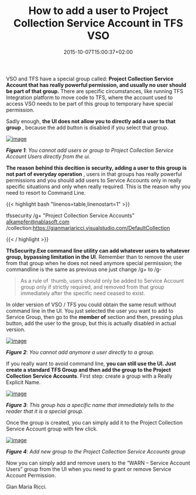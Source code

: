 ﻿---
title: "How to add a user to Project Collection Service Account in TFS  VSO"
description: ""
date: 2015-10-07T15:00:37+02:00
draft: false
tags: [Security]
categories: [Team Foundation Server]
---
VSO and TFS have a special group called:  **Project Collection Service Account that has really powerful permission, and usually no user should be part of that group.** There are specific circumstances, like running TFS Integration platform to move code to TFS, where the account used to access VSO needs to be part of this group to temporary have special permission.

Sadly enough, **the UI does not allow you to directly add a user to that group** , because the add button is disabled if you select that group.

[![image](http://www.codewrecks.com/blog/wp-content/uploads/2015/10/image_thumb4.png "image")](http://www.codewrecks.com/blog/wp-content/uploads/2015/10/image4.png)

 ***Figure 1***: *You cannot add users or group to Project Collection Service Account Users directly from the ui.*

 **The reason behind this decition is security, adding a user to this group is not part of everyday operation** , users in that groups has really powerful permissions and you should add users to Service Accounts only in really specific situations and only when really required. This is the reason why you need to resort to Command Line.

{{< highlight bash "linenos=table,linenostart=1" >}}


tfssecurity /g+ "Project Collection Service Accounts" alkampfer@nablasoft.com /collection:https://gianmariaricci.visualstudio.com/DefaultCollection


{{< / highlight >}}

 **TfsSecurity.Exe command line utility can add whatever users to whatever group, bypassing limitation in the UI**. Remember than to remove the user from that group when he does not need anymore special permission; the commandline is the same as previous one just change /g+ to /g-

> As a rule of  thumb, users should only be added to Service Account group only if strictly required, and removed from that group immediately after the specific need ceased to exist.

In older version of VSO / TFS you could obtain the same result without command line in the UI. You just selected the user you want to add to Service Group, then go to the  **member of** section and then, pressing plus button, add the user to the group, but this is actually disabled in actual version.

[![image](http://www.codewrecks.com/blog/wp-content/uploads/2015/10/image_thumb5.png "image")](http://www.codewrecks.com/blog/wp-content/uploads/2015/10/image5.png)

 ***Figure 2***: *You cannot add anymore a user directly to a group.*

If you really want to avoid command line,  **you can still use the UI. Just create a standard TFS Group and then add the group to the Project Collection Service Accounts**. First step: create a group with a Really Explicit Name.

[![image](http://www.codewrecks.com/blog/wp-content/uploads/2015/10/image_thumb6.png "image")](http://www.codewrecks.com/blog/wp-content/uploads/2015/10/image6.png)

 ***Figure 3***: *This group has a specific name that immediately tells to the reader that it is a special group.*

Once the group is created, you can simply add it to the Project Collection Service Account group with few click.

[![image](http://www.codewrecks.com/blog/wp-content/uploads/2015/10/image_thumb7.png "image")](http://www.codewrecks.com/blog/wp-content/uploads/2015/10/image7.png)

 ***Figure 4***: *Add new group to the Project Collection Service Accounts group*

Now you can simply add and remove users to the “WARN – Service Account Users” group from the UI when you need to grant or remove Service Account Permission.

Gian Maria Ricci.
